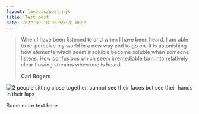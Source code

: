 ```yaml
---
layout: layouts/post.njk
title: Test post
date: 2022-09-18T06:59:28.088Z
---
```

> When I have been listened to and when I have been heard, I am able to re-perceive my world in a new way and to go on. It is astonishing how elements which seem insoluble become soluble when someone listens. How confusions which seem irremediable turn into relatively clear flowing streams when one is heard.
>
> **C﻿arl Rogers**

![2 people sitting close together, cannot see their faces but see their hands in their laps](/images/priscilla-du-preez-F9DFuJoS9EU-unsplash.jpg "2 people together, hands in their laps")

S﻿ome more text here.